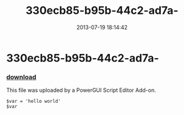 ﻿---
pid:            4317
poster:         Anonymous
title:          330ecb85-b95b-44c2-ad7a-
date:           2013-07-19 18:14:42
format:         posh
parent:         0
parent:         0

---

# 330ecb85-b95b-44c2-ad7a-

### [download](4317.ps1)

This file was uploaded by a PowerGUI Script Editor Add-on.

```posh
$var = 'hello world'
$var
```

